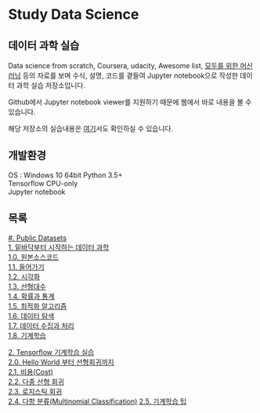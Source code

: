 # Study Data Science

## 데이터 과학 실습

Data science from scratch, Coursera, udacity, Awesome list, [모두를 위한 머신러닝](https://hunkim.github.io/ml/) 등의 자료를 보며 수식, 설명, 코드를 곁들여 Jupyter notebook으로 작성한 데이터 과학 실습 저장소입니다.

Github에서 Jupyter notebook viewer를 지원하기 때문에 웹에서 바로 내용을 볼 수 있습니다.

해당 저장소의 실습내용은 [여기](https://nyanye.com)서도 확인하실 수 있습니다.

## 개발환경

OS : Windows 10 64bit Python 3.5+  
Tensorflow CPU-only  
Jupyter notebook

## 목록

[#. Public Datasets](/00-Datasets)  
[1. 밑바닥부터 시작하는 데이터 과학](/01-Data-Science-From-Scratch)  
[1.0. 원본소스코드](/01-Data-Science-From-Scratch/00-원본소스코드(source_code))  
[1.1. 들어가기](/01-Data-Science-From-Scratch/01-들어가기(Introduction))  
[1.2. 시각화](/01-Data-Science-From-Scratch/02-시각화(Visualization))  
[1.3. 선형대수](/01-Data-Science-From-Scratch/03-선형대수(Linear_Algebra))  
[1.4. 확률과 통계](/01-Data-Science-From-Scratch/04-확률&통계(Probability&Statistics))  
[1.5. 최적화 알고리즘](/01-Data-Science-From-Scratch/05-최적화_알고리즘(Optimization_Algorithm))  
[1.6. 데이터 탐색](/01-Data-Science-From-Scratch/06-데이터_탐색(Data_exploration))  
[1.7. 데이터 수집과 처리](/01-Data-Science-From-Scratch/07-데이터_수집&처리(Collecting&Processing_Data))  
[1.8. 기계학습](/01-Data-Science-From-Scratch/08-기계학습(Machine_Learning))

[2. Tensorflow 기계학습 실습](/02-Tensorflow)  
[2.0. Hello World 부터 선형회귀까지](/02-Tensorflow/00-Hello_Tensor&Linear_Regression)  
[2.1. 비용(Cost)](/02-Tensorflow/01-Cost)  
[2.2. 다중 선형 회귀](/02-Tensorflow/02-Multivariable_Linear_Regression)  
[2.3. 로지스틱 회귀](/02-Tensorflow/03-Logistic_Classification)  
[2.4. 다항 분류(Multinomial Classification)](/02-Tensorflow/04-Multinomial_Classification)
[2.5. 기계학습 팁](/02-Tensorflow/05-Tip&Tricks) 
